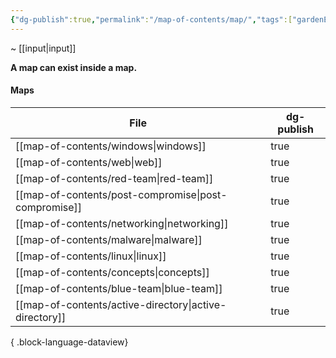 ```yaml
---
{"dg-publish":true,"permalink":"/map-of-contents/map/","tags":["gardenEntry"]}
---
```


~  [[input\|input]]

**A map can exist inside a map.**
#### Maps
| File                                                      | dg-publish |
| --------------------------------------------------------- | ---------- |
| [[map-of-contents/windows\|windows]]                   | true       |
| [[map-of-contents/web\|web]]                           | true       |
| [[map-of-contents/red-team\|red-team]]                 | true       |
| [[map-of-contents/post-compromise\|post-compromise]]   | true       |
| [[map-of-contents/networking\|networking]]             | true       |
| [[map-of-contents/malware\|malware]]                   | true       |
| [[map-of-contents/linux\|linux]]                       | true       |
| [[map-of-contents/concepts\|concepts]]                 | true       |
| [[map-of-contents/blue-team\|blue-team]]               | true       |
| [[map-of-contents/active-directory\|active-directory]] | true       |

{ .block-language-dataview}

